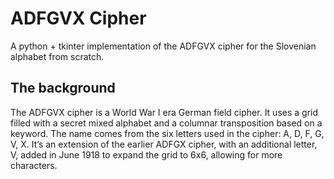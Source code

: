 # ADFGVX Cipher

A python + tkinter implementation of the ADFGVX cipher for the Slovenian alphabet from scratch.

## The background

The ADFGVX cipher is a World War I era German field cipher. It uses a grid filled with a secret mixed alphabet and a columnar transposition based on a keyword. The name comes from the six letters used in the cipher: A, D, F, G, V, X. It’s an extension of the earlier ADFGX cipher, with an additional letter, V, added in June 1918 to expand the grid to 6x6, allowing for more characters.

